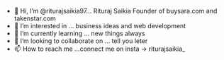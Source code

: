 - 👋 Hi, I’m @riturajsaikia97... Rituraj Saikia Founder of buysara.com and takenstar.com
- 👀 I’m interested in ... business ideas and web development 
- 🌱 I’m currently learning ... new things always
- 💞️ I’m looking to collaborate on ... tell you leter
- 📫 How to reach me ...connect me on insta -> riturajsaikia_ 

<!---
riturajsaikia97/riturajsaikia97 is a ✨ special ✨ repository because its `README.md` (this file) appears on your GitHub profile.
You can click the Preview link to take a look at your changes.
--->
